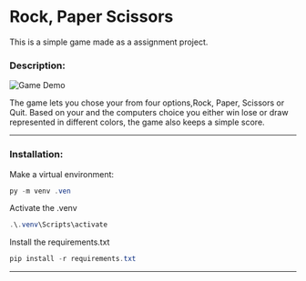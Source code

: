 # **Rock, Paper Scissors**
This is a simple game made as a assignment project.


### **Description**:
![Game Demo](https://i.imgur.com/Hdtjgwg.gif)

The game lets you chose your from four options,Rock, Paper, Scissors or Quit. Based on your and the computers choice you either win lose or draw represented in different colors, the game also keeps a simple score.  




----

### **Installation**:

Make a virtual environment:

~~~ powershell
py -m venv .ven
~~~

Activate the .venv

~~~ powershell
.\.venv\Scripts\activate
~~~
Install the requirements.txt

~~~ powershell
pip install -r requirements.txt
~~~
---